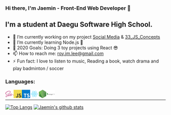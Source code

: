 ### Hi there, I'm Jaemin - Front-End Web Developer 👋

## I'm a student at Daegu Software High School. 
- 🔭 I’m currently working on my project [Social Media](https://github.com/jaem1n207/SocialMedia) & [33_JS_Concepts](https://github.com/jaem1n207/33_JS_Concepts)
- 🌱 I’m currently learning Node.js 🤣
- 🥅 2020 Goals: Doing 3 toy projects using React 😎
- 📫 How to reach me: roy.jm.lee@gmail.com
- ⚡ Fun fact: I love to listen to music, Reading a book, watch drama and play badminton / soccer <br/>
### Languages: 

<img align="left" alt="" width="26px" src="https://raw.githubusercontent.com/github/explore/80688e429a7d4ef2fca1e82350fe8e3517d3494d/topics/sass/sass.png" />
<img align="left" alt="" width="26px" src="https://raw.githubusercontent.com/github/explore/80688e429a7d4ef2fca1e82350fe8e3517d3494d/topics/javascript/javascript.png" />
<img align="left" alt="" width="26px" src="https://raw.githubusercontent.com/github/explore/80688e429a7d4ef2fca1e82350fe8e3517d3494d/topics/typescript/typescript.png" />
<img align="left" alt="" width="26px" src="https://raw.githubusercontent.com/github/explore/80688e429a7d4ef2fca1e82350fe8e3517d3494d/topics/react/react.png" />
<img align="left" alt="" width="26px" src="https://user-images.githubusercontent.com/50766847/90458103-65c44080-e138-11ea-9e27-8a6482449308.png" />
<img align="left" alt="" width="26px" src="https://raw.githubusercontent.com/github/explore/80688e429a7d4ef2fca1e82350fe8e3517d3494d/topics/nodejs/nodejs.png" />
<img align="left" alt="" width="26px" src="https://raw.githubusercontent.com/github/explore/80688e429a7d4ef2fca1e82350fe8e3517d3494d/topics/mongodb/mongodb.png" />

<br />
<hr />

[![Top Langs](https://github-readme-stats.vercel.app/api/top-langs/?username=jaem1n207)](https://github.com/jaem1n207/github-readme-stats)
[![Jaemin's github stats](https://github-readme-stats.vercel.app/api?username=jaem1n207&&show_icons=true&theme=dracula)](https://github.com/jaem1n207/github-readme-stats)

</div>

</div>

<!--
**jaem1n207/jaem1n207** is a ✨ _special_ ✨ repository because its `README.md` (this file) appears on your GitHub profile
